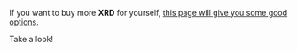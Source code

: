 If you want to buy more **XRD** for yourself, [this page will give you some good options](https://www.radixdlt.com/token).

Take a look!

